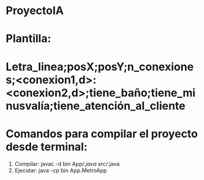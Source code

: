 # ProyectoIA
# Plantilla:
# Letra_linea;posX;posY;n_conexiones;<conexion1,d>:<conexion2,d>;tiene_baño;tiene_minusvalía;tiene_atención_al_cliente

# Comandos para compilar el proyecto desde terminal:
1. Compilar: javac -d bin App/*.java src/*.java
2. Ejecutar: java -cp bin App.MetroApp